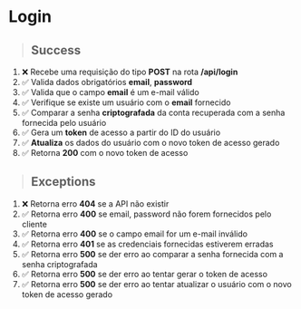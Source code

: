 # Login

> ## Success

1. ❌ Recebe uma requisição do tipo **POST** na rota **/api/login**
2. ✅ Valida dados obrigatórios **email**, **password**
3. ✅ Valida que o campo **email** é um e-mail válido
4. ✅ Verifique se existe um usuário com o **email** fornecido
5. ✅ Comparar a senha **criptografada** da conta recuperada com a senha fornecida pelo usuário
6. ✅ Gera um **token** de acesso a partir do ID do usuário
7. ✅ **Atualiza** os dados do usuário com o novo token de acesso gerado
8. ✅ Retorna **200** com o novo token de acesso

> ## Exceptions

1. ❌ Retorna erro **404** se a API não existir
2. ✅ Retorna erro **400** se email, password não forem fornecidos pelo cliente
3. ✅ Retorna erro **400** se o campo email for um e-mail inválido
4. ✅ Retorna erro **401** se as credenciais fornecidas estiverem erradas
5. ✅ Retorna erro **500** se der erro ao comparar a senha fornecida com a senha criptografada
6. ✅ Retorna erro **500** se der erro ao tentar gerar o token de acesso
7. ✅ Retorna erro **500** se der erro ao tentar atualizar o usuário com o novo token de acesso gerado
